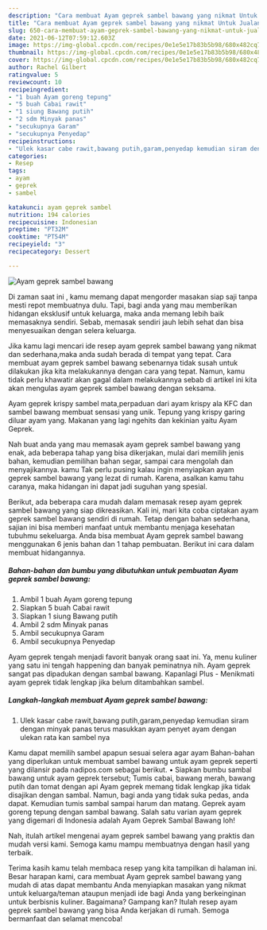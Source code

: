 ```yaml
---
description: "Cara membuat Ayam geprek sambel bawang yang nikmat Untuk Jualan"
title: "Cara membuat Ayam geprek sambel bawang yang nikmat Untuk Jualan"
slug: 650-cara-membuat-ayam-geprek-sambel-bawang-yang-nikmat-untuk-jualan
date: 2021-06-12T07:59:12.603Z
image: https://img-global.cpcdn.com/recipes/0e1e5e17b83b5b98/680x482cq70/ayam-geprek-sambel-bawang-foto-resep-utama.jpg
thumbnail: https://img-global.cpcdn.com/recipes/0e1e5e17b83b5b98/680x482cq70/ayam-geprek-sambel-bawang-foto-resep-utama.jpg
cover: https://img-global.cpcdn.com/recipes/0e1e5e17b83b5b98/680x482cq70/ayam-geprek-sambel-bawang-foto-resep-utama.jpg
author: Rachel Gilbert
ratingvalue: 5
reviewcount: 10
recipeingredient:
- "1 buah Ayam goreng tepung"
- "5 buah Cabai rawit"
- "1 siung Bawang putih"
- "2 sdm Minyak panas"
- "secukupnya Garam"
- "secukupnya Penyedap"
recipeinstructions:
- "Ulek kasar cabe rawit,bawang putih,garam,penyedap kemudian siram dengan minyak panas terus masukkan ayam penyet ayam dengan ulekan rata kan sambel nya"
categories:
- Resep
tags:
- ayam
- geprek
- sambel

katakunci: ayam geprek sambel 
nutrition: 194 calories
recipecuisine: Indonesian
preptime: "PT32M"
cooktime: "PT54M"
recipeyield: "3"
recipecategory: Dessert

---
```



![Ayam geprek sambel bawang](https://img-global.cpcdn.com/recipes/0e1e5e17b83b5b98/680x482cq70/ayam-geprek-sambel-bawang-foto-resep-utama.jpg)

Di zaman  saat ini , kamu memang dapat mengorder masakan siap saji tanpa mesti repot membuatnya dulu. Tapi, bagi anda yang mau memberikan hidangan eksklusif untuk keluarga, maka anda memang lebih baik memasaknya sendiri. Sebab, memasak sendiri jauh lebih sehat dan bisa menyesuaikan dengan selera keluarga.

Jika kamu lagi mencari ide resep ayam geprek sambel bawang yang nikmat dan sederhana,maka anda sudah berada di tempat yang tepat. Cara membuat ayam geprek sambel bawang  sebenarnya tidak susah untuk dilakukan jika kita melakukannya dengan cara yang tepat. Namun, kamu tidak perlu khawatir akan gagal dalam melakukannya 
sebab di artikel ini kita akan mengulas ayam geprek sambel bawang dengan seksama.  

Ayam geprek krispy sambel mata,perpaduan dari ayam krispy ala KFC dan sambel bawang membuat sensasi yang unik. Tepung yang krispy garing diluar ayam yang. Makanan yang lagi ngehits dan kekinian yaitu Ayam Geprek.

Nah buat anda yang mau memasak ayam geprek sambel bawang yang enak, ada beberapa tahap yang bisa dikerjakan, mulai dari memilih jenis bahan, kemudian pemilihan bahan segar, sampai cara mengolah dan menyajikannya. kamu Tak perlu pusing kalau ingin menyiapkan ayam geprek sambel bawang yang lezat di rumah. Karena, asalkan kamu  tahu caranya, maka hidangan ini dapat jadi suguhan yang spesial.

Berikut, ada beberapa cara mudah dalam memasak resep ayam geprek sambel bawang yang siap dikreasikan. Kali ini, mari kita coba ciptakan ayam geprek sambel bawang sendiri di rumah. Tetap dengan bahan sederhana, sajian ini bisa memberi manfaat untuk membantu menjaga kesehatan tubuhmu sekeluarga. Anda bisa membuat Ayam geprek sambel bawang menggunakan 6 jenis bahan dan 1 tahap pembuatan. Berikut ini cara dalam membuat hidangannya.

<!--inarticleads1-->

##### Bahan-bahan dan bumbu yang dibutuhkan untuk pembuatan Ayam geprek sambel bawang:

1. Ambil 1 buah Ayam goreng tepung
1. Siapkan 5 buah Cabai rawit
1. Siapkan 1 siung Bawang putih
1. Ambil 2 sdm Minyak panas
1. Ambil secukupnya Garam
1. Ambil secukupnya Penyedap


Ayam geprek tengah menjadi favorit banyak orang saat ini. Ya, menu kuliner yang satu ini tengah happening dan banyak peminatnya nih. Ayam geprek sangat pas dipadukan dengan sambal bawang. Kapanlagi Plus - Menikmati ayam geprek tidak lengkap jika belum ditambahkan sambel. 

<!--inarticleads2-->

##### Langkah-langkah membuat Ayam geprek sambel bawang:

1. Ulek kasar cabe rawit,bawang putih,garam,penyedap kemudian siram dengan minyak panas terus masukkan ayam penyet ayam dengan ulekan rata kan sambel nya


Kamu dapat memilih sambel apapun sesuai selera agar ayam Bahan-bahan yang diperlukan untuk membuat sambel bawang untuk ayam geprek seperti yang dilansir pada nadipos.com sebagai berikut. • Siapkan bumbu sambal bawang untuk ayam geprek tersebut; Tumis cabai, bawang merah, bawang putih dan tomat dengan api Ayam geprek memang tidak lengkap jika tidak disajikan dengan sambal. Namun, bagi anda yang tidak suka pedas, anda dapat. Kemudian tumis sambal sampai harum dan matang. Geprek ayam goreng tepung dengan sambal bawang. Salah satu varian ayam geprek yang digemari di Indonesia adalah Ayam Geprek Sambal Bawang loh! 

Nah, itulah artikel mengenai  ayam geprek sambel bawang  yang praktis dan mudah versi kami. Semoga kamu mampu membuatnya dengan hasil yang terbaik. 

Terima kasih kamu telah membaca resep yang kita tampilkan di halaman ini. Besar harapan kami, cara membuat  Ayam geprek sambel bawang yang mudah di atas dapat membantu Anda menyiapkan masakan yang nikmat untuk keluarga/teman ataupun menjadi ide bagi Anda yang berkeinginan untuk berbisnis kuliner. Bagaimana? Gampang kan? Itulah resep ayam geprek sambel bawang yang bisa Anda kerjakan di rumah. Semoga bermanfaat dan selamat mencoba!

